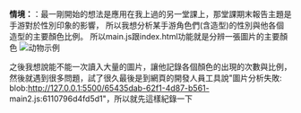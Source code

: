 **情境：**：最一剛開始的想法是應用在我上過的另一堂課上，那堂課期末報告主題是手游對於性別印象的影響，
所以我想分析某手游角色們(含造型)的性別與他各個造型的主要顏色比例。
所以main.js跟index.html功能就是分辨一張圖片的主要顏色
![动物示例]([https://github.com/40941133S-QAQ/LAT-Repo/blob/main/homework5/homework5-1/範例.png](https://github.com/40941133S-QAQ/LAT-Repo/blob/main/homework5/homework5-2/%E7%AF%84%E4%BE%8B%E6%88%AA%E5%9C%96_%E9%A1%AF%E7%A4%BA%E4%B8%BB%E8%A6%81%E9%A1%8F%E8%89%B2.png))


之後我想說能不能一次讀入大量的圖片，讓他記錄各個顏色的出現的次數與比例，然後就遇到很多問題，試了很久最後是到網頁的開發人員工具說"圖片分析失敗: blob:http://127.0.0.1:5500/65435dab-62f1-4d87-b561-  main2.js:6110796d4fd5d1"，所以就先這樣紀錄一下
